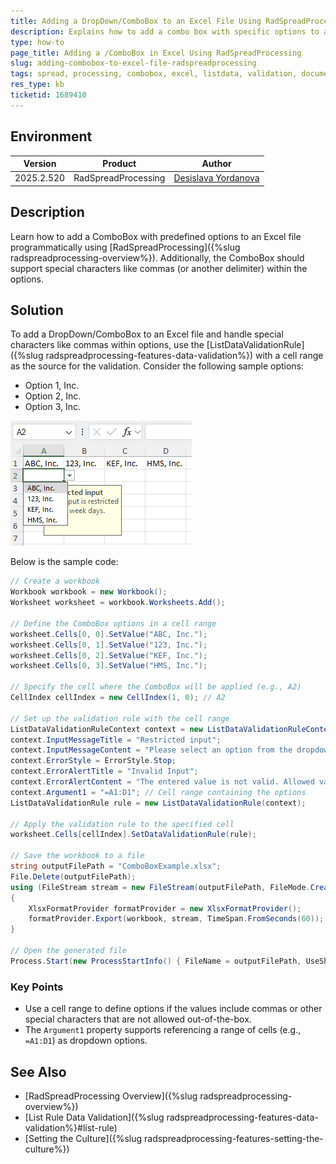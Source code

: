 ```yaml
---
title: Adding a DropDown/ComboBox to an Excel File Using RadSpreadProcessing
description: Explains how to add a combo box with specific options to an Excel file using RadSpreadProcessing.
type: how-to
page_title: Adding a /ComboBox in Excel Using RadSpreadProcessing
slug: adding-combobox-to-excel-file-radspreadprocessing
tags: spread, processing, combobox, excel, listdata, validation, document, dropdown, comma, delimiter
res_type: kb
ticketid: 1689410
---
```


## Environment

| Version | Product | Author | 
| ---- | ---- | ---- | 
| 2025.2.520| RadSpreadProcessing |[Desislava Yordanova](https://www.telerik.com/blogs/author/desislava-yordanova)| 

## Description

Learn how to add a ComboBox with predefined options to an Excel file programmatically using [RadSpreadProcessing]({%slug radspreadprocessing-overview%}). Additionally, the ComboBox should support special characters like commas (or another delimiter) within the options. 

## Solution

To add a DropDown/ComboBox to an Excel file and handle special characters like commas within options, use the [ListDataValidationRule]({%slug radspreadprocessing-features-data-validation%}) with a cell range as the source for the validation. Consider the following sample options: 

* Option 1, Inc.
* Option 2, Inc.
* Option 3, Inc.

![Combobox with Specific Options ><](images/adding-combobox-to-excel-file-radspreadprocessing.png)     
 
Below is the sample code:

```csharp
// Create a workbook
Workbook workbook = new Workbook();
Worksheet worksheet = workbook.Worksheets.Add();

// Define the ComboBox options in a cell range
worksheet.Cells[0, 0].SetValue("ABC, Inc.");
worksheet.Cells[0, 1].SetValue("123, Inc.");
worksheet.Cells[0, 2].SetValue("KEF, Inc.");
worksheet.Cells[0, 3].SetValue("HMS, Inc.");

// Specify the cell where the ComboBox will be applied (e.g., A2)
CellIndex cellIndex = new CellIndex(1, 0); // A2

// Set up the validation rule with the cell range
ListDataValidationRuleContext context = new ListDataValidationRuleContext(worksheet, cellIndex);
context.InputMessageTitle = "Restricted input";
context.InputMessageContent = "Please select an option from the dropdown.";
context.ErrorStyle = ErrorStyle.Stop;
context.ErrorAlertTitle = "Invalid Input";
context.ErrorAlertContent = "The entered value is not valid. Allowed values are listed in the dropdown.";
context.Argument1 = "=A1:D1"; // Cell range containing the options
ListDataValidationRule rule = new ListDataValidationRule(context);

// Apply the validation rule to the specified cell
worksheet.Cells[cellIndex].SetDataValidationRule(rule);

// Save the workbook to a file
string outputFilePath = "ComboBoxExample.xlsx";
File.Delete(outputFilePath);
using (FileStream stream = new FileStream(outputFilePath, FileMode.Create))
{
    XlsxFormatProvider formatProvider = new XlsxFormatProvider();
    formatProvider.Export(workbook, stream, TimeSpan.FromSeconds(60));
}

// Open the generated file
Process.Start(new ProcessStartInfo() { FileName = outputFilePath, UseShellExecute = true });
```

### Key Points
- Use a cell range to define options if the values include commas or other special characters that are not allowed out-of-the-box.
- The `Argument1` property supports referencing a range of cells (e.g., `=A1:D1`) as dropdown options.

## See Also

- [RadSpreadProcessing Overview]({%slug radspreadprocessing-overview%})
- [List Rule Data Validation]({%slug radspreadprocessing-features-data-validation%}#list-rule)
- [Setting the Culture]({%slug radspreadprocessing-features-setting-the-culture%}) 
